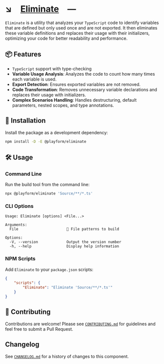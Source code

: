 # ↘️ [Eliminate] —

`Eliminate` is a utility that analyzes your `TypeScript` code to identify
variables that are defined but only used once and are not exported. It then
eliminates these variable definitions and replaces their usage with their
initializers, optimizing your code for better readability and performance.

## 📦 Features

-   `TypeScript` support with type-checking
-   **Variable Usage Analysis**: Analyzes the code to count how many times each
    variable is used.
-   **Export Detection**: Ensures exported variables are not removed.
-   **Code Transformation**: Removes unnecessary variable declarations and
    replaces their usage with initializers.
-   **Complex Scenarios Handling**: Handles destructuring, default parameters,
    nested scopes, and type annotations.

## 🚀 Installation

Install the package as a development dependency:

```sh
npm install -D -E @playform/eliminate
```

## 🛠️ Usage

### Command Line

Run the build tool from the command line:

```sh
npx @playform/eliminate 'Source/**/*.ts'
```

### CLI Options

```
Usage: Eliminate [options] <File...>

Arguments:
  File                      📝 File patterns to build

Options:
  -V, --version             Output the version number
  -h, --help                Display help information
```

### NPM Scripts

Add `Eliminate` to your `package.json` scripts:

```json
{
	"scripts": {
		"Eliminate": "Eliminate 'Source/**/*.ts'"
	}
}
```

## 🤝 Contributing

Contributions are welcome! Please see [`CONTRIBUTING.md`](CONTRIBUTING.md) for
guidelines and feel free to submit a Pull Request.

## Changelog

See [`CHANGELOG.md`](CHANGELOG.md) for a history of changes to this component.

[Eliminate]: HTTPS://NPMJS.Org/@playform/eliminate
